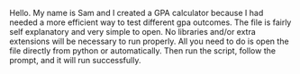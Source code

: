Hello. My name is Sam and I created a GPA calculator because I had needed a more efficient way to test different gpa outcomes. The file is fairly self explanatory and very simple to open. No libraries and/or extra extensions will be necessary to run properly. All you need to do is open the file directly from python or automatically. Then run the script, follow the prompt, and it will run successfully. 
